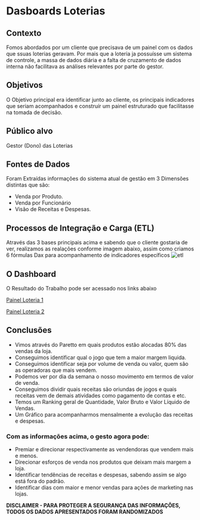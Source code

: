 # Dasboards Loterias

## Contexto
Fomos abordados por um cliente que precisava de um painel com os dados que ssuas loterias geravam. Por mais que a loteria ja possuísse um sistema de controle, a massa de dados diária e a falta de cruzamento de dados interna não facilitava as análises relevantes por parte do gestor.

## Objetivos
O Objetivo principal era identificar junto ao cliente, os principais indicadores que seriam acompanhados e construír um painel estruturado que facilitasse na tomada de decisão.

## Público alvo
Gestor (Dono) das Loterias

## Fontes de Dados
Foram Extraídas informações do sistema atual de gestão em 3 Dimensões distintas que são:
* Venda por Produto.
* Venda por Funcionário
* Visão de Receitas e Despesas.

## Processos de Integração e Carga (ETL)
Através das 3 bases principais acima e sabendo que o cliente gostaria de ver, realizamos as realações conforme imagem abaixo, assim como criamos 6 fórmulas Dax para acompanhamento de indicadores específicos
![etl](https://github.com/chscharth/Analise_de_Dados_Loteria/assets/85425294/5d9d7f43-c5fb-493d-af25-d5f8f44fa720)

## O Dashboard
O Resultado do Trabalho pode ser acessado nos links abaixo

[Painel Loteria 1](https://app.powerbi.com/view?r=eyJrIjoiZTk3ZGZlNGQtZGQwMS00NWNiLTg2ODgtZWRiOTVkY2FhOGI2IiwidCI6ImVlODdkOWJlLTRiZDMtNDYzOC04MWIzLTE1OGU0ZjIxNDczYSJ9)

[Painel Loteria 2](https://app.powerbi.com/view?r=eyJrIjoiMDhhY2YzYzktYjIzNS00ZWUyLTllOWMtNTA5NGM3ZjJjN2Q2IiwidCI6ImVlODdkOWJlLTRiZDMtNDYzOC04MWIzLTE1OGU0ZjIxNDczYSJ9)

## Conclusões
* Vimos através do Paretto em quais produtos estão alocadas 80% das vendas da loja.
* Conseguimos identificar qual o jogo que tem a maior margem liquida.
* Conseguimos identificar seja por volume de venda ou valor, quem são as operadoras que mais vendem.
* Podemos ver por dia da semana o nosso movimento em termos de valor de venda.
* Conseguimos dividir quais receitas são oriundas de jogos e quais receitas vem de demais atividades como pagamento de contas e etc.
* Temos um Ranking geral de Quantidade, Valor Bruto e Valor Líquido de Vendas.
* Um Gráfico para acompanharmos mensalmente a evolução das receitas e despesas.

### Com as informações acima, o gesto agora pode:
* Premiar e direcionar respectivamente as vendendoras que vendem mais e menos.
* Direcionar esforços de venda nos produtos que deixam mais margem a loja.
* Identificar tendências de receitas e despesas, sabendo assim se algo está fora do padrão.
* Identificar dias com maior e menor vendas para ações de marketing nas lojas.

**DISCLAIMER - PARA PROTEGER A SEGURANÇA DAS INFORMAÇÕES, TODOS OS DADOS APRESENTADOS FORAM RANDOMIZADOS**

